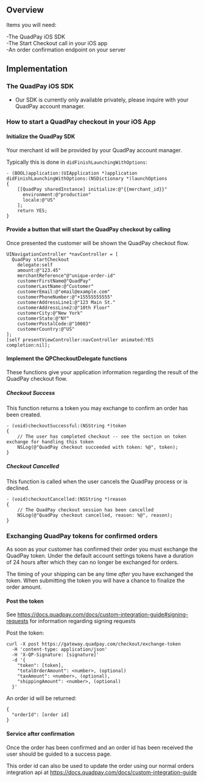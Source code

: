 
## Overview
Items you will need:

-The QuadPay iOS SDK  
-The Start Checkout call in your iOS app  
-An order confirmation endpoint on your server  


## Implementation

### The QuadPay iOS SDK

- Our SDK is currently only available privately, please inquire with your QuadPay account manager.

### How to start a QuadPay checkout in your iOS App

#### Initialize the QuadPay SDK

Your merchant id will be provided by your QuadPay account manager.

Typically this is done in `didFinishLaunchingWithOptions`:

```
- (BOOL)application:(UIApplication *)application didFinishLaunchingWithOptions:(NSDictionary *)launchOptions
{
    [[QuadPay sharedInstance] initialize:@"{{merchant_id}}"
      environment:@"production"
      locale:@"US"
    ];
    return YES;
}
```

#### Provide a button that will start the QuadPay checkout by calling

Once presented the customer will be shown the QuadPay checkout flow.

```
UINavigationController *navController = [
  QuadPay startCheckout
    delegate:self
    amount:@"123.45"
    merchantReference"@"unique-order-id"
    customerFirstName@"QuadPay"
    customerLastName:@"Customer"
    customerEmail:@"email@example.com"
    customerPhoneNumber:@"+15555555555"
    customerAddressLine1:@"123 Main St."
    customerAddressLine2:@"10th Floor"
    customerCity:@"New York"
    customerState:@"NY"
    customerPostalCode:@"10003"
    customerCountry:@"US"
];
[self presentViewController:navController animated:YES completion:nil];
```

#### Implement the QPCheckoutDelegate functions

These functions give your application information regarding the result of the QuadPay checkout flow.

##### Checkout Success

This function returns a token you may exchange to confirm an order has been created.

```
- (void)checkoutSuccessful:(NSString *)token
{
    // The user has completed checkout -- see the section on token exchange for handling this token
    NSLog(@"QuadPay checkout succeeded with token: %@", token);
}
```

##### Checkout Cancelled

This function is called when the user cancels the QuadPay process or is declined.

```
- (void)checkoutCancelled:(NSString *)reason
{
    // The QuadPay checkout session has been cancelled
    NSLog(@"QuadPay checkout cancelled, reason: %@", reason);
}
```

### Exchanging QuadPay tokens for confirmed orders

As soon as your customer has confirmed their order you must exchange the QuadPay token. Under the default account settings tokens have a duration of 24 hours after which they can no longer be exchanged for orders.

The timing of your shipping can be any time *after* you have exchanged the token. When submitting the token you will have a chance to finalize the order amount.

#### Post the token

See https://docs.quadpay.com/docs/custom-integration-guide#signing-requests for information regarding signing requests

Post the token:

```
curl -X post https://gateway.quadpay.com/checkout/exchange-token
  -H 'content-type: application/json' 
  -H 'X-QP-Signature: [signature]'
  -d '{
    "token": [token],
    "totalOrderAmount": <number>, (optional)
    "taxAmount": <number>, (optional),
    "shippingAmount": <number>, (optional)
  }'
```

An order id will be returned:

```
{
  "orderId": [order id]
}
```

#### Service after confirmation

Once the order has been confirmed and an order id has been received the user should be guided to a success page.

This order id can also be used to update the order using our normal orders integration api at https://docs.quadpay.com/docs/custom-integration-guide

